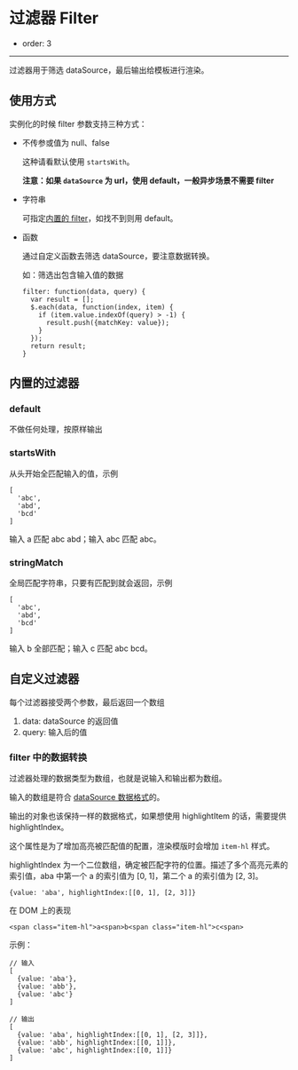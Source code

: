 # 过滤器 Filter

- order: 3

----

过滤器用于筛选 dataSource，最后输出给模板进行渲染。

## 使用方式

实例化的时候 filter 参数支持三种方式：

 -  不传参或值为 null、false

    这种请看默认使用 `startsWith`。

    **注意：如果 `dataSource` 为 url，使用 default，一般异步场景不需要 filter**

 -  字符串

    可指定[内置的 filter](#内置的过滤器)，如找不到则用 default。


 -  函数

    通过自定义函数去筛选 dataSource，要注意数据转换。

    如：筛选出包含输入值的数据

    ```
    filter: function(data, query) {
      var result = [];
      $.each(data, function(index, item) {
        if (item.value.indexOf(query) > -1) {
          result.push({matchKey: value});
        }
      });
      return result;
    }
    ```

## 内置的过滤器

### default

不做任何处理，按原样输出

### startsWith

从头开始全匹配输入的值，示例

```
[
  'abc',
  'abd',
  'bcd'
]
```

输入 a 匹配 abc abd；输入 abc 匹配 abc。

### stringMatch

全局匹配字符串，只要有匹配到就会返回，示例

```
[
  'abc',
  'abd',
  'bcd'
]
```

输入 b 全部匹配；输入 c 匹配 abc bcd。

## 自定义过滤器

每个过滤器接受两个参数，最后返回一个数组

1. data: dataSource 的返回值
2. query: 输入后的值

### filter 中的数据转换

过滤器处理的数据类型为数组，也就是说输入和输出都为数组。

输入的数组是符合 [dataSource 数据格式](http://aralejs.org/autocomplete/#datasource-array-object-string-function)的。

输出的对象也该保持一样的数据格式，如果想使用 highlightItem 的话，需要提供 highlightIndex。

这个属性是为了增加高亮被匹配值的配置，渲染模版时会增加 `item-hl` 样式。

highlightIndex 为一个二位数组，确定被匹配字符的位置。描述了多个高亮元素的索引值，aba 中第一个 a 的索引值为 [0, 1]，第二个 a 的索引值为 [2, 3]。

```
{value: 'aba', highlightIndex:[[0, 1], [2, 3]]}
```

在 DOM 上的表现

```
<span class="item-hl">a<span>b<span class="item-hl">c<span>
```

示例：

```
// 输入
[
  {value: 'aba'},
  {value: 'abb'},
  {value: 'abc'}
]

// 输出
[
  {value: 'aba', highlightIndex:[[0, 1], [2, 3]]},
  {value: 'abb', highlightIndex:[[0, 1]]},
  {value: 'abc', highlightIndex:[[0, 1]]}
]
```
